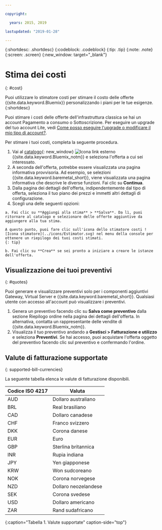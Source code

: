 ```yaml
---

copyright:

  years: 2015, 2019

lastupdated: "2019-01-28"

---
```


{:shortdesc: .shortdesc}
{:codeblock: .codeblock}
{:tip: .tip}
{:note: .note}
{:screen: .screen}
{:new_window: target="_blank"}

# Stima dei costi
{: #cost}

Puoi utilizzare lo stimatore costi per stimare il costo delle offerte {{site.data.keyword.Bluemix}} personalizzando i piani per le tue esigenze.
{:shortdesc}

Puoi stimare i costi delle offerte dell'infrastruttura classica se hai un account Pagamento a consumo o Sottoscrizione. Per eseguire un upgrade del tuo account Lite, vedi [Come posso eseguire l'upgrade o modificare il mio tipo di account?](/docs/account?topic=account-accountfaqs).

Per stimare i tuoi costi, completa la seguente procedura.

  1. Vai al [catalogo](https://cloud.ibm.com/catalog){: new_window} ![Icona link esterno](../icons/launch-glyph.svg "Icona link esterno") {{site.data.keyword.Bluemix_notm}} e seleziona l'offerta a cui sei interessato.
  2. A seconda dell'offerta, potrebbe essere visualizzata una pagina informativa provvisoria. Ad esempio, se selezioni {{site.data.keyword.baremetal_short}}, viene visualizzata una pagina informativa che descrive le diverse funzioni. Fai clic su **Continua**.
  3. Dalla pagina dei dettagli dell'offerta, indipendentemente dal tipo di offerta, seleziona il tuo piano dei prezzi e immetti altri dettagli di configurazione.
  4. Scegli una delle seguenti opzioni:

    a. Fai clic su **Aggiungi alla stima** > **Salva**. Da lì, puoi ritornare al catalogo e selezionare delle offerte aggiuntive da aggiungere alla tua stima.

    A questo punto, puoi fare clic sull'icona dello stimatore costi ![Icona stimatore](../icons/Estimator.svg) nel menu della console per ottenere un riepilogo dei tuoi costi stimati.
    {: tip}

    b. Fai clic su **Crea** se sei pronto a iniziare a creare le istanze dell'offerta.


## Visualizzazione dei tuoi preventivi
{: #quotes}

Puoi generare e visualizzare preventivi solo per i componenti aggiuntivi Gateway, Virtual Server e {{site.data.keyword.baremetal_short}}. Qualsiasi utente con accesso all'account può visualizzare i preventivi.

  1. Genera un preventivo facendo clic su **Salva come preventivo** dalla sezione Riepilogo ordine nella pagina dei dettagli dell'offerta. In alternativa, contatta un rappresentante delle vendite di {{site.data.keyword.Bluemix_notm}}.
  2. Visualizza il tuo preventivo andando a **Gestisci > Fatturazione e utilizzo** e seleziona **Preventivi**. Se hai accesso, puoi acquistare l'offerta oggetto del preventivo facendo clic sul preventivo e confermando l'ordine.


## Valute di fatturazione supportate
{: supported-bill-currencies}

La seguente tabella elenca le valute di fatturazione disponibili.

| Codice ISO 4217 | Valuta             |
|---------------|----------------------|
|AUD            | Dollaro australiano    |
|BRL            |	Real brasiliano       |
|CAD            |	Dollaro canadese      |
|CHF            |	Franco svizzero          |
|DKK            |	Corona danese         |
|EUR            |	Euro                 |
|GBP            |	Sterlina britannica       |
|INR            |	Rupia indiana         |
|JPY            |	Yen giapponese         |
|KRW            |	Won sudcoreano     |
|NOK            |	Corona norvegese      |
|NZD            |	Dollaro neozelandese   |
|SEK            |	Corona svedese        |
|USD            | Dollaro americano |
|ZAR            |	Rand sudafricano   |
{:caption="Tabella 1. Valute supportate" caption-side="top"}
